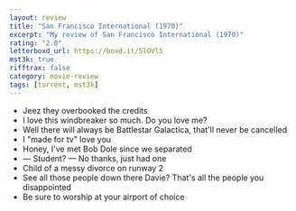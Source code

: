 ```yaml
---
layout: review
title: "San Francisco International (1970)"
excerpt: "My review of San Francisco International (1970)"
rating: "2.0"
letterboxd_url: https://boxd.it/5lOVl5
mst3k: true
rifftrax: false
category: movie-review
tags: [torrent, mst3k]
---
```


- Jeez they overbooked the credits
- I love this windbreaker so much. Do you love me?
- Well there will always be Battlestar Galactica, that'll never be cancelled
- I "made for tv" love you
- Honey, I've met Bob Dole since we separated
- — Student? — No thanks, just had one
- Child of a messy divorce on runway 2
- See all those people down there Davie? That's all the people you disappointed
- Be sure to worship at your airport of choice
